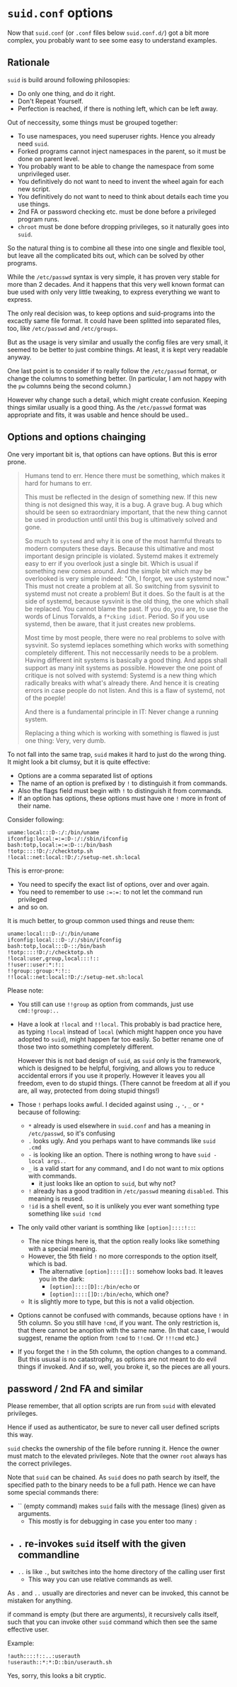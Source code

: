 # `suid.conf` options

Now that `suid.conf` (or `.conf` files below `suid.conf.d/`) got a bit more complex,
you probably want to see some easy to understand examples.

## Rationale

`suid` is build around following philosopies:

- Do only one thing, and do it right.
- Don't Repeat Yourself.
- Perfection is reached, if there is nothing left, which can be left away.

Out of neccessity, some things must be grouped together:

- To use namespaces, you need superuser rights.  Hence you already need `suid`.
- Forked programs cannot inject namespaces in the parent, so it must be done on parent level.
- You probably want to be able to change the namespace from some unprivileged user.
- You definitively do not want to need to invent the wheel again for each new script.
- You definitively do not want to need to think about details each time you use things.
- 2nd FA or password checking etc. must be done before a privileged program runs.
- `chroot` must be done before dropping privileges, so it naturally goes into `suid`.

So the natural thing is to combine all these into one single and flexible tool,
but leave all the complicated bits out, which can be solved by other programs.

While the `/etc/passwd` syntax is very simple, it has proven very stable for more than 2 decades.
And it happens that this very well known format can bue used with only very little tweaking,
to express everything we want to express.

The only real decision was, to keep options and suid-programs into the excactly same file format.
It could have been splitted into separated files, too, like `/etc/passwd` and `/etc/groups`.

But as the usage is very similar and usually the config files are very small,
it seemed to be better to just combine things.  At least, it is kept very readable anyway.

One last point is to consider if to really follow the `/etc/passwd` format,
or change the columns to something better.
(In particular, I am not happy with the `pw` columns being the second column.)

However why change such a detail, which might create confusion.
Keeping things similar usually is a good thing.
As the `/etc/passwd` format was appropriate and fits, it was usable and hence should be used..


## Options and options chainging

One very important bit is, that options can have options.  But this is error prone.

> Humans tend to err.  Hence there must be something, which makes it hard for humans to err.
>
> This must be reflected in the design of something new.  If this new thing is not designed this way,
> it is a bug.  A grave bug.
> A bug which should be seen so extraordniary important, that the new thing cannot be used in production
> until until this bug is ultimatively solved and gone.
>
> So much to `systemd` and why it is one of the most harmful threats to modern computers these days.
> Because this ultimative and most important design principle is violated.
> Systemd makes it extremely easy to err if you overlook just a single bit.
> Which is usual if something new comes around.
> And the simple bit which may be overlooked is very simple indeed:
> "Oh, I forgot, we use systemd now."
> This must not create a problem at all.
> So switching from sysvinit to systemd must not create a problem!
> But it does.  So the fault is at the side of systemd, because sysvinit is the old thing,
> the one which shall be replaced.  You cannot blame the past.
> If you do, you are, to use the words of Linus Torvalds, a `f*cking idiot`.  Period.
> So if you use systemd, then be aware, that it just creates new problems.
>
> Most time by most people, there were no real problems to solve with sysvinit.
> So systemd ieplaces something which works with something completely different.
> This not neccessarily needs to be a problem.
> Having different init systems is basically a good thing.
> And apps shall support as many init systems as possible.
> However the one point of critique is not solved with systemd:
> Systemd is a new thing which radically breaks with what's already there.
> And hence it is creating errors in case people do not listen.
> And this is a flaw of systemd, not of the poeple!
>
> And there is a fundamental principle in IT:  Never change a running system.
>
> Replacing a thing which is working with something is flawed is just one thing:  Very, very dumb.

To not fall into the same trap, `suid` makes it hard to just do the wrong thing.
It might look a bit clumsy, but it is quite effective:

- Options are a comma separated list of options
- The name of an option is prefixed by `!` to distinguish it from commands.
- Also the flags field must begin with `!` to distinguish it from commands.
- If an option has options, these options must have one `!` more in front of their name.

Consider following:

	uname:local:::D-:/:/bin/uname
	ifconfig:local:=:=:D-:/:/sbin/ifconfig
	bash:totp,local:=:=:D-::/bin/bash
	!totp::::!D:/:/checktotp.sh
	!local::net:local:!D:/:/setup-net.sh:local

This is error-prone:

- You need to specify the exact list of options, over and over again.
- You need to remember to use `:=:=:` to not let the command run privileged
- and so on.

It is much better, to group common used things and reuse them:

	uname:local:::D-:/:/bin/uname
	ifconfig:local:::D-:/:/sbin/ifconfig
	bash:totp,local:::D-::/bin/bash
	!totp::::!D:/:/checktotp.sh
	!local:user,group,local:::!::
	!!user::user:*:!::
	!!group::group:*:!::
	!!local::net:local:!D:/:/setup-net.sh:local

Please note:

- You still can use `!!group` as option from commands, just use `cmd:!group:..`

- Have a look at `!local` and `!!local`.  This probably is bad practice here,
  as typing `!local` instead of `local` (which might happen once you have adopted to `suid`),
  might happen far too easliy.  So better rename one of those two into something completely different.

  However this is not bad design of `suid`, as `suid` only is the framework,
  which is designed to be helpful, forgiving, and allows you to reduce accidental errors
  if you use it properly.  However it leaves you all freedom, even to do stupid things.
  (There cannot be freedom at all if you are, all way, protected from doing stupid things!)

- Those `!` perhaps looks awful.  I decided against using `.`, `-`, `_` or `*` because of following:
  - `*` already is used elsewhere in `suid.conf` and has a meaning in `/etc/passwd`, so it's confusing
  - `.` looks ugly.  And you perhaps want to have commands like `suid .cmd`
  - `-` is looking like an option.  There is nothing wrong to have `suid -local args..`
  - `_` is a valid start for any command, and I do not want to mix options with commands.
    - it just looks like an option to `suid`, but why not?
  - `!` already has a good tradition in `/etc/passwd` meaning `disabled`.  This meaning is reused.
  - `!id` is a shell event, so it is unlikely you ever want something type something like `suid !cmd`
- The only vaild other variant is somthing like `[option]::::!::`:
  - The nice things here is, that the option really looks like something with a special meaning.
  - However, the 5th field `!` no more corresponds to the option itself, which is bad.
    - The alternative `[option]::::[]::` somehow looks bad.  It leaves you in the dark:
      - `[option]::::[D]::/bin/echo` or
      - `[option]::::[]D::/bin/echo`, which one?
  - It is slightly more to type, but this is not a valid objection.

- Options cannot be confused with commands, because options have `!` in 5th column.
  So you still have `!cmd`, if you want.
  The only restriction is, that there cannot be anoption with the same name.
  (In that case, I would suggest, rename the option from `!cmd` to `!!cmd`.  Or `!!!cmd` etc.)

- If you forget the `!` in the 5th column, the option changes to a command.
  But this ususal is no catastrophy, as options are not meant to do evil things if invoked.
  And if so, well, you broke it, so the pieces are all yours.


## password / 2nd FA and similar

Please remember, that all option scripts are run from `suid` with elevated privileges.

Hence if used as authenticator, be sure to never call user defined scripts this way.

`suid` checks the ownership of the file before running it.
Hence the owner must match to the elevated privileges.
Note that the owner `root` always has the correct privileges.

Note that `suid` can be chained.  As `suid` does no path search by itself,
the specified path to the binary needs to be a full path.
Hence we can have some special commands there:

- `` (empty command) makes `suid` fails with the message (lines) given as arguments.
  - This mostly is for debugging in case you enter too many `:`
- `.` re-invokes `suid` itself with the given commandline
  - 
- `..` is like `.`, but switches into the home directory of the calling user first
  - This way you can use relative commands as well.

As `.` and `..` usually are directories and never can be invoked,
this cannot be mistaken for anything.

if command is empty (but there are arguments), it recursively calls itself,
such that you can invoke other `suid` command which then see the same effective user.

Example:

	!auth::::!::..:userauth
	!userauth::*:*:D::bin/userauth.sh

Yes, sorry, this looks a bit cryptic.
